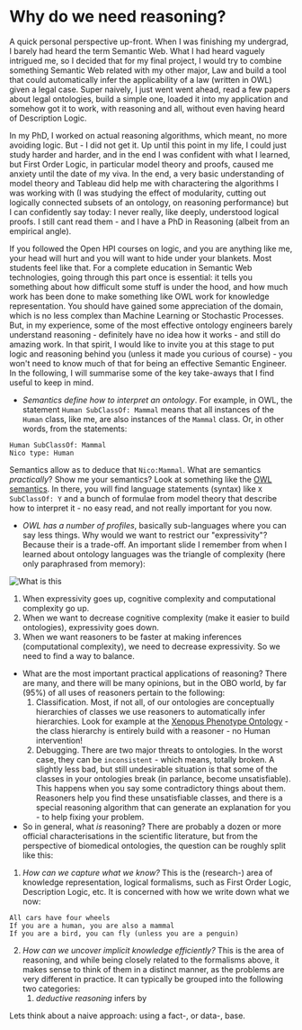# Why do we need reasoning?

A quick personal perspective up-front. When I was finishing my undergrad, I barely had heard the term Semantic Web. What I had heard vaguely intrigued me, so I decided that for my final project, I would try to combine something Semantic Web related with my other major, Law and build a tool that could automatically infer the applicability of a law (written in OWL) given a legal case. Super naively, I just went went ahead, read a few papers about legal ontologies, build a simple one, loaded it into my application and somehow got it to work, with reasoning and all, without even having heard of Description Logic.

In my PhD, I worked on actual reasoning algorithms, which meant, no more avoiding logic. But - I did not get it. Up until this point in my life, I could just study harder and harder, and in the end I was confident with what I learned, but First Order Logic, in particular model theory and proofs, caused me anxiety until the date of my viva. In the end, a very basic understanding of model theory and Tableau did help me with charactering the algorithms I was working with (I was studying the effect of modularity, cutting out logically connected subsets of an ontology, on reasoning performance) but I can confidently say today: I never really, like deeply, understood logical proofs. I still cant read them - and I have a PhD in Reasoning (albeit from an empirical angle).

If you followed the Open HPI courses on logic, and you are anything like me, your head will hurt and you will want to hide under your blankets. Most students feel like that. For a complete education in Semantic Web technologies, going through this part once is essential: it tells you something about how difficult some stuff is under the hood, and how much work has been done to make something like OWL work for knowledge representation. You should have gained some appreciation of the domain, which is no less complex than Machine Learning or Stochastic Processes. But, in my experience, some of the most effective ontology engineers barely understand reasoning - definitely have no idea how it works - and still do amazing work. In that spirit, I would like to invite you at this stage to put logic and reasoning behind you (unless it made you curious of course) - you won't need to know much of that for being an effective Semantic Engineer. In the following, I will summarise some of the key take-aways that I find useful to keep in mind.

- _Semantics define how to interpret an ontology_. For example, in OWL, the statement `Human SubClassOf: Mammal` means that all instances of the `Human` class, like me, are also instances of the `Mammal` class. Or, in other words, from the statements:

```
Human SubClassOf: Mammal
Nico type: Human
```

Semantics allow as to deduce that `Nico:Mammal`. What are semantics _practically_? Show me your semantics? Look at something like the [OWL semantics](https://www.w3.org/TR/owl2-direct-semantics/). In there, you will find language statements (syntax) like `X SubClassOf: Y` and a bunch of formulae from model theory that describe how to interpret it - no easy read, and not really important for you now.

- _OWL has a number of profiles_, basically sub-languages where you can say less things. Why would we want to restrict our "expressivity"? Because their is a trade-off. An important slide I remember from when I learned about ontology languages was the triangle of complexity (here only paraphrased from memory):

![What is this](tradeoff.png)

1. When expressivity goes up, cognitive complexity and computational complexity go up.
2. When we want to decrease cognitive complexity (make it easier to build ontologies), expressivity goes down.
3. When we want reasoners to be faster at making inferences (computational complexity), we need to decrease expressivity.
   So we need to find a way to balance.

- What are the most important practical applications of reasoning? There are many, and there will be many opinions, but in the OBO world, by far (95%) of all uses of reasoners pertain to the following:
  1.  Classification. Most, if not all, of our ontologies are conceptually hierarchies of classes we use reasoners to automatically infer hierarchies. Look for example at the [Xenopus Phenotype Ontology](https://github.com/obophenotype/xenopus-phenotype-ontology) - the class hierarchy is entirely build with a reasoner - no Human intervention!
  2.  Debugging. There are two major threats to ontologies. In the worst case, they can be `inconsistent` - which means, totally broken. A slightly less bad, but still undesirable situation is that some of the classes in your ontologies break (in parlance, become unsatisfiable). This happens when you say some contradictory things about them. Reasoners help you find these unsatisfiable classes, and there is a special reasoning algorithm that can generate an explanation for you - to help fixing your problem.
- So in general, what _is_ reasoning? There are probably a dozen or more official characterisations in the scientific literature, but from the perspective of biomedical ontologies, the question can be roughly split like this:

1. _How can we capture what we know?_ This is the (research-) area of knowledge representation, logical formalisms, such as First Order Logic, Description Logic, etc. It is concerned with how we write down what we now:

```
All cars have four wheels
If you are a human, you are also a mammal
If you are a bird, you can fly (unless you are a penguin)
```

2. _How can we uncover implicit knowledge efficiently?_ This is the area of reasoning, and while being closely related to the formalisms above, it makes sense to think of them in a distinct manner, as the problems are very different in practice. It can typically be grouped into the following two categories:
   1. _deductive reasoning_ infers by

Lets think about a naive approach: using a fact-, or data-, base.
